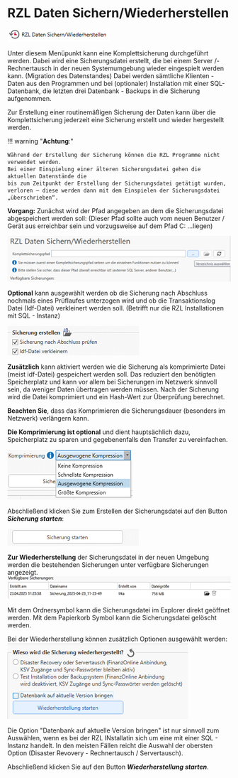 # RZL Daten Sichern/Wiederherstellen

![RZL Daten Sichern/Wiederherstellen](img/DatenSichernWiederherstellen_Menue.png)


Unter diesem Menüpunkt kann eine Komplettsicherung durchgeführt werden.
Dabei wird eine Sicherungsdatei erstellt, die bei einem Server /- Rechnertausch in
der neuen Systemumgebung wieder eingespielt werden kann. (Migration des Datenstandes)
Dabei werden sämtliche Klienten - Daten aus den Programmen und bei (optionaler) Installation
mit einer SQL-Datenbank, die letzten drei Datenbank - Backups in die Sicherung aufgenommen.

Zur Erstellung einer routinemäßigen Sicherung der Daten kann über die Komplettsicherung
jederzeit eine Sicherung erstellt und wieder hergestellt werden.

!!! warning "**Achtung**:"
    
    Während der Erstellung der Sicherung können die RZL Programme nicht verwendet werden.
    Bei einer Einspielung einer älteren Sicherungsdatei gehen die aktuellen Datenstände die 
    bis zum Zeitpunkt der Erstellung der Sicherungsdatei getätigt wurden,
    verloren – diese werden dann mit dem Einspielen der Sicherungsdatei „überschrieben“.

**Vorgang:**
Zunächst wird der Pfad angegeben an dem die Sicherungsdatei abgespeichert werden soll:
 (Dieser Pfad sollte auch vom neuen Benutzer / Gerät aus erreichbar sein und vorzugsweise auf dem Pfad C: \...liegen)

![RZL Daten Sichern/Wiederherstellen](img/DatenSichernWiederherstellen_Komplettsicherungspfad.png)

**Optional** kann ausgewählt werden ob die Sicherung nach Abschluss nochmals eines Prüflaufes unterzogen wird und ob die Transaktionslog Datei (Idf-Datei) verkleinert werden soll.
(Betrifft nur die RZL Installationen mit SQL - Instanz)

![RZL Daten Sichern/Wiederherstellen](img/DatenSichernWiederherstellen_SicherungErstellen.png)

**Zusätzlich** kann aktiviert werden wie die Sicherung als komprimierte Datei (meist idf-Datei) gespeichert werden soll. Das reduziert den benötigten Speicherplatz und kann vor allem bei Sicherungen im Netzwerk sinnvoll sein, da weniger Daten übertragen werden müssen. Nach der Sicherung wird die Datei komprimiert und ein Hash-Wert zur Überprüfung berechnet.

**Beachten Sie**, dass das Komprimieren die Sicherungsdauer (besonders im Netzwerk) verlängern kann.

**Die Komprimierung ist optional** und dient hauptsächlich dazu, Speicherplatz zu sparen und gegebenenfalls den Transfer zu vereinfachen.

![RZL Daten Sichern/Wiederherstellen](img/DatenSichernWiederherstellen_Komprimierung.png)

Abschließend klicken Sie zum Erstellen der Sicherungsdatei auf den Button ***Sicherung starten***:

![RZL Daten Sichern/Wiederherstellen](img/DatenSichernWiederherstellen_SicherungStarten.png)

**Zur Wiederherstellung** der Sicherungsdatei in der neuen Umgebung werden die bestehenden Sicherungen unter verfügbare Sicherungen angezeigt.
![RZL Daten Sichern/Wiederherstellen](img/DatenSichernWiederherstellen_VerfuegbareSicherung.png)

Mit dem Ordnersymbol kann die Sicherungsdatei im Explorer direkt geöffnet werden. Mit dem Papierkorb Symbol kann die Sicherungsdatei gelöscht werden.

Bei der Wiederherstellung können zusätzlich Optionen ausgewählt werden:
![RZL Daten Sichern/Wiederherstellen](img/DatenSichernWiederherstellen_WiederherstellungStarten.png)

Die Option "Datenbank auf aktuelle Version bringen" ist nur sinnvoll zum Auswählen, wenn es bei der RZL INstallatin sich um eine mit einer SQL - Instanz handelt. In den meisten Fällen reicht die Auswahl der obersten Option (Disaster Revovery - Rechnertausch / Servertausch).

Abschließend klicken Sie auf den Button ***Wiederherstellung starten***.

